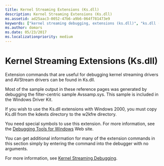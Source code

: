 ```yaml
---
title: Kernel Streaming Extensions (Ks.dll)
description: Kernel Streaming Extensions (Ks.dll)
ms.assetid: ad25aac3-0052-47b6-a9b6-064f781473e9
keywords: ["kernel streaming debugging, extensions (ks.dll)", "ks.dll (kernel streaming extensions)", "extensions, kernel streaming"]
ms.author: domars
ms.date: 05/23/2017
ms.localizationpriority: medium
---
```


# Kernel Streaming Extensions (Ks.dll)


Extension commands that are useful for debugging kernel streaming drivers and AVStream drivers can be found in Ks.dll.

Most of the sample output in these reference pages was generated by debugging the filter-centric sample Avssamp.sys. This sample is included in the Windows Driver Kit.

If you wish to use the Ks.dll extensions with Windows 2000, you must copy Ks.dll from the kdexts directory to the w2kfre directory.

You need special symbols to use this extension. For more information, see the [Debugging Tools for Windows](http://go.microsoft.com/fwlink/p/?linkid=8708) Web site.

You can get additional information for many of the extension commands in this section simply by entering the command into the debugger with no arguments.

For more information, see [Kernel Streaming Debugging](kernel-streaming-debugging.md).

 

 





